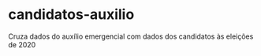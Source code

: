 # candidatos-auxilio
Cruza dados do auxílio emergencial com dados dos candidatos às eleições de 2020
